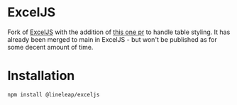 # ExcelJS

Fork of [ExcelJS](https://github.com/exceljs/exceljs) with the addition of [this one pr](https://github.com/exceljs/exceljs/pull/2649) to handle table styling. It has already been merged to main in ExcelJS - but won't be published as for some decent amount of time.

# Installation

```shell
npm install @lineleap/exceljs
```
